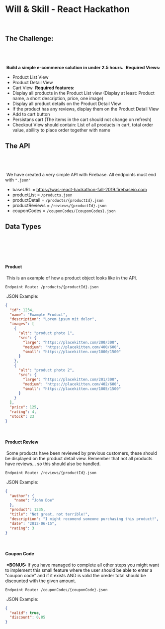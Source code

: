 # Will & Skill - React Hackathon
​
## The Challenge:
​
---
​
**Build a simple e-commerce solution in under 2.5 hours.**
​
**Required Views:**
​
- Product List View
- Product Detail View
- Cart View
​
**Required features:**
​
- Display all products in the Product List view (Display at least: Product name, a short description, price, one image)
- Display all product details on the Product Detail View
- If the product has any reviews, display them on the Product Detail View
- Add to cart button
- Persistans cart (The items in the cart should not change on refresh)
- Checkout View should contain: List of all products in cart, total order value, abillity to place order together with name
​
## The API
​
---
​
We have created a very simple API with Firebase. All endpoints must end with `".json"`
​
- baseURL = https://was-react-hackathon-fall-2019.firebaseio.com
- productList = `/products.json`
- productDetail = `/products/{productId}.json`
- productReviews = `/reviews/{productId}.json`
- couponCodes = `/couponCodes/{couponCodes}.json`
​
## Data Types
​
---
​
#### Product
​
This is an axample of how a product object looks like in the API.
​
```
Endpoint Route: /products/{productId}.json
```
​
JSON Example:
​
```json
{
  "id": 1234,
  "name": "Example Product",
  "description": "Lorem ipsum mit dolor",
  "images": [
    {
      "alt": "product photo 1",
      "src": {
        "large": "https://placekitten.com/200/300",
        "medium": "https://placekitten.com/400/600",
        "small": "https://placekitten.com/1000/1500"
      }
    },
    {
      "alt": "product photo 2",
      "src": {
        "large": "https://placekitten.com/201/300",
        "medium": "https://placekitten.com/402/600",
        "small": "https://placekitten.com/1005/1500"
      }
    }
  ],
  "price": 125,
  "rating": 4,
  "stock": 23
}
```
​
#### Product Review
​
Some products have been reviewed by previous customers, these should be displayed on the product detail view. Remember that not all products have reviews... so this should also be handled.
​
```
Endpoint Route: /reviews/{productId}.json
```
​
JSON Example:
​
```json
{
  "author": {
    "name": "John Doe"
  },
  "product": 1235,
  "title": "Not great, not terrible!",
  "description": "I might recomend someone purchasing this product!",
  "date": "2012-06-15",
  "rating": 3
}
```
​
#### Coupon Code
​
**\*BONUS:** If you have managed to complete all other steps you might want to implement this small feature where the user should be able to enter a "coupon code" and if it exists AND is valid the oreder total should be discounted with the given amount.
​
```
Endpoint Route: /couponCodes/{couponCode}.json
```
​
JSON Example:
​
```json
{
  "valid": true,
  "discount": 0.85
}
```